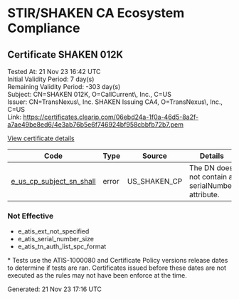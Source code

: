 # STIR/SHAKEN CA Ecosystem Compliance

## Certificate SHAKEN 012K

Tested At: 21 Nov 23 16:42 UTC\
Initial Validity Period: 7 day(s)\
Remaining Validity Period: -303 day(s)\
Subject: CN=SHAKEN 012K, O=CallCurrent\\, Inc., C=US\
Issuer: CN=TransNexus\\, Inc. SHAKEN Issuing CA4, O=TransNexus\\, Inc., C=US\
Link: https://certificates.clearip.com/06ebd24a-1f0a-46d5-8a2f-a7ae49be8ed6/4e3ab76b5e6f746924bf958cbbfb72b7.pem

[View certificate details](https://understandingwebpki.com/?cert=MIIC0TCCAnegAwIBAgIQZ2frz7r%2Bl7hJ9pnQOGrvFzAKBggqhkjOPQQDAjBWMQswCQYDVQQGEwJVUzEZMBcGA1UEChMQVHJhbnNOZXh1cywgSW5jLjEsMCoGA1UEAxMjVHJhbnNOZXh1cywgSW5jLiBTSEFLRU4gSXNzdWluZyBDQTQwHhcNMjMwMTE1MTQ0NzIzWhcNMjMwMTIyMTQ0NzIyWjA%2FMQswCQYDVQQGEwJVUzEaMBgGA1UEChMRQ2FsbEN1cnJlbnQsIEluYy4xFDASBgNVBAMTC1NIQUtFTiAwMTJLMFkwEwYHKoZIzj0CAQYIKoZIzj0DAQcDQgAEa%2BpraPjs7Mu0FRCjkL7xeJd7ZmVAWbDNE40Ox8gwDRZnzi1fFX6zVrolx5oL3ydHlXEzJC1QSbSDWp5wRKNwA6OCATwwggE4MAwGA1UdEwEB%2FwQCMAAwDgYDVR0PAQH%2FBAQDAgeAMB0GA1UdDgQWBBTXVMP6SedL7p4zaSFeI12ZJpNWnTAfBgNVHSMEGDAWgBQw9fXyt%2BFLCw8QdX1IpJDxPYsoKjAXBgNVHSAEEDAOMAwGCmCGSAGG%2FwkBAQMwgaYGA1UdHwSBnjCBmzCBmKA6oDiGNmh0dHBzOi8vYXV0aGVudGljYXRlLWFwaS5pY29uZWN0aXYuY29tL2Rvd25sb2FkL3YxL2NybKJapFgwVjEUMBIGA1UEBwwLQnJpZGdld2F0ZXIxCzAJBgNVBAgMAk5KMRMwEQYDVQQDDApTVEktUEEgQ1JMMQswCQYDVQQGEwJVUzEPMA0GA1UECgwGU1RJLVBBMBYGCCsGAQUFBwEaBAowCKAGFgQwMTJLMAoGCCqGSM49BAMCA0gAMEUCIQDtviH5Y1aPtByfapndzmF9fIQaZMYHCFyv%2B89iFqkMfAIgPdILnHAhM4XqNT6PFuXcDCpA9l7BbFguqHCokrhtRjg%3D)

| Code | Type | Source | Details |
|------|------|--------|---------|
| [e_us_cp_subject_sn_shall](../../ISSUES/e_us_cp_subject_sn_shall/README.md) | error | US_SHAKEN_CP | The DN does not contain a serialNumber attribute. |

### Not Effective

- e_atis_ext_not_specified
- e_atis_serial_number_size
- e_atis_tn_auth_list_spc_format

\* Tests use the ATIS-1000080 and Certificate Policy versions release dates to determine if tests are ran. Certificates issued before these dates are not executed as the rules may not have been enforce at the time.


Generated: 21 Nov 23 17:16 UTC